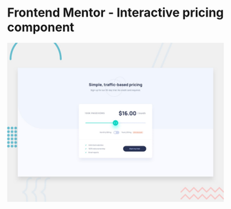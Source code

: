 # Frontend Mentor - Interactive pricing component

![Design preview for the Interactive pricing component coding challenge](./design/desktop-preview.jpg)

